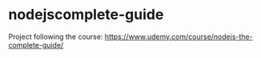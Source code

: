 # nodejscomplete-guide
Project following the course: https://www.udemy.com/course/nodejs-the-complete-guide/
